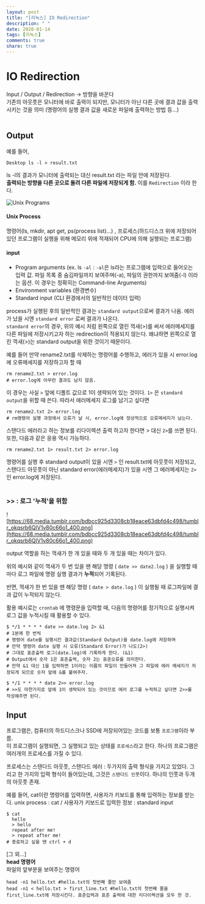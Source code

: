 ```yaml
---
layout: post
title: "[리눅스] IO Redirection"
description: " "
date: 2020-01-14
tags: [리눅스]
comments: true
share: true
---
```



# IO Redirection

Input / Output / Redirection -> 방향을 바꾼다<br>
기존의 아웃풋은 모니터에 바로 출력이 되지만, 모니터가 아닌 다른 곳에 결과 값을 출력시키는 것을 의미 (명령어의 실행 결과 값을 새로운 파일에 출력하는 방법 등…)<br><br>

## Output
예를 들어,<br>

```
Desktop ls -l > result.txt
```

ls -l의 결과가 모니터에 출력되는 대신 result.txt 라는 파일 안에 저장된다.<br>
**출력되는 방향을 다른 곳으로 돌려 다른 파일에 저장되게 함.** 이를 `Redirection` 이라 한다.

![Unix Programs](https://68.media.tumblr.com/1979a24777f8cbd1e4a051fec4be1a69/tumblr_oka802OqJ11v80c66o1_540.png)<br>
#### Unix Process
명령어(ls, mkdir, apt get, ps(process list)…) , 프로세스(하드디스크 위에 저장되어있던 프로그램이 실행을 위해 메모리 위에 적재되어 CPU에 의해 실행되는 프로그램)
#### input
- Program arguments (ex. ls `-al` : `-al`은 ls라는 프로그램에 입력으로 들어오는 입력 값. 파일 목록 중 숨김파일까지 보여주며(-a), 파일의 권한까지 보여줌(-l) 이라는 옵션. 이 경우는 정확히는 Command-line Arguments)
- Environment variables (환경변수)
- Standard input (CLI 환경에서의 일반적인 데이터 입력)


process가 실행된 후의 일반적인 결과는 `standard output`으로써 결과가 나옴. 에러가 났을 시엔 `standard error` 로써 결과가 나온다. <br> `standard error`의 경우, 위의 예시 처럼 왼쪽으로 열린 꺽새(>)를 써서 에러메세지를 다른 파일에 저장시키고자 하는 redirection이 적용되지 않는다. 왜냐하면 왼쪽으로 열린 꺽새(>)는 standard output을 위한 것이기 때문이다.

예를 들어 만약 rename2.txt를 삭제하는 명령어를 수행하고, 에러가 있을 시 error.log에 오류메세지를 저장하고자 할 때

```
rm rename2.txt > error.log 
# error.log에 아무런 결과도 남지 않음.
```
이 경우는 사실 `>` 앞에 디폴트 값으로 1이 생략되어 있는 것이다. `1>` 은 `standard output`을 위할 때 쓴다. 따라서 에러메세지 로그를 남기고 싶다면

```
rm rename2.txt 2> error.log
# rm명령어 실행 과정에서 오류가 날 시, error.log에 정상적으로 오류메세지가 남는다.
```
스탠다드 에러라고 하는 정보를 리다이렉션 출력 하고자 한다면 > 대신 `2>`를 쓰면 된다.<br>
또한, 다음과 같은 응용 역시 가능하다.<br>

```
rm rename2.txt 1> result.txt 2> error.log 
```
명령어를 실행 후 standard output이 있을 시엔 `>` 인 result.txt에 아웃풋이 저장되고,<br> 스탠다드 아웃풋이 아닌 standard error(에러메세지)가 있을 시엔 그 에러메세지는 `2>`인 error.log에 저장된다.<br><br>



### >> : 로그 '누적'을 위함

![https://68.media.tumblr.com/bdbcc925d3308cb18eace63dbfd4c498/tumblr_okqsrb6QlV1v80c66o1_400.png](https://68.media.tumblr.com/bdbcc925d3308cb18eace63dbfd4c498/tumblr_okqsrb6QlV1v80c66o1_400.png)

output 역할을 하는 꺽새가 한 개 있을 때와 두 개 있을 때는 차이가 있다.<br>

위의 예시와 같이 꺽새가 두 번 있을 땐 해당 명령 ( `date >> date2.log` ) 을 실행할 때 마다 로그 파일에 명령 실행 결과가 **누적**되어 기록된다. 

반면, 꺽새가 한 번 있을 땐 해당 명령 ( `date > date.log` ) 이 실행될 때 로그파일에 결과 값이 누적되지 않는다.



활용 예시로는 `crontab` 에 명령문을 입력할 때, 다음의 명령어를 정기적으로 실행시켜 로그 값을 누적시킬 때 활용할 수 있다. 

```shell
$ */1 * * * * date >> date.log 2> &1
# 1분에 한 번씩
# 명령어 date를 실행시킨 결과값(Standard Output)을 date.log에 저장하며
# 만약 명령어 date 실행 시 오류(Standard Error)가 나도(2>)
# 그대로 표준출력 로그(date.log)에 기록하게 한다. (&1)
# Output에서 숫자 1은 표준출력, 숫자 2는 표준오류를 의미한다.
# 만약 &1 대신 1을 입력하면 1이라는 이름의 파일이 만들어져 그 파일에 에러 메세지가 저장되게 되므로 숫자 앞에 &를 붙여주자.

$ */1 * * * * date 2>> error.log
# >>도 마찬가지로 앞에 1이 생략되어 있는 것이므로 에러 로그를 누적하고 싶다면 2>>를 작성해주면 된다.
```

## Input

프로그램은, 컴퓨터의 하드디스크나 SSD에 저장되어있는 코드를 보통 `프로그램`이라 부름.<br>
이 프로그램이 실행되면, 그 실행되고 있는 상태를 `프로세스`라고 한다.
하나의 프로그램은 여러개의 프로세스를 가질 수 있다.

프로세스는 스탠다드 아웃풋, 스탠다드 에러 : 두가지의 출력 형식을 가지고 있었다.
그리고 한 가지의 입력 형식이 들어있는데, 그것은 `스탠다드 인풋`이다. 하나의 인풋과 두개의 아웃풋 존재.

예를 들어, cat이란 명령어를 입력하면, 사용자가 키보드를 통해 입력하는 정보를 받는다.
unix process : cat / 사용자가 키보드로 입력한 정보 : standard input

```
$ cat
  hello
  > hello
  repeat after me!
  > repeat after me!
# 종료하고 싶을 땐 ctrl + d  
```

[그 외...]<br>
**head 명령어**<br>
파일의 앞부분을 보여주는 명령어<br>

```
head -n1 hello.txt #hello.txt의 첫번째 줄만 보여줌
head -n1 < hello.txt > first_line.txt #hello.txt의 첫번째 줄을 first_line.txt에 저장시킨다. 표준입력과 표준 출력에 대한 리다이렉션을 모두 한 것.

```


